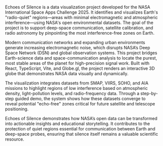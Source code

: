 Echoes of Silence is a data visualization project developed for the NASA International Space Apps Challenge 2025. It identifies and visualizes Earth's "radio-quiet" regions—areas with minimal electromagnetic and atmospheric interference—using NASA's open environmental datasets. The goal of the project is to support deep-space communication, satellite calibration, and radio astronomy by pinpointing the most interference-free zones on Earth.

Modern communication networks and expanding urban environments generate increasing electromagnetic noise, which disrupts NASA’s Deep Space Network (DSN) and global observation systems. This project bridges Earth-science data and space-communication analysis to locate the purest, most stable areas of the planet for high-precision signal work. Built with React, TypeScript, Vite, and Globe.gl, the project renders an interactive 3D globe that demonstrates NASA data visually and dynamically.

The visualization integrates datasets from SMAP, VIIRS, SOHO, and AIA missions to highlight regions of low interference based on atmospheric density, light-pollution levels, and radio-frequency data. Through a step-by-step guided demo, the system shows how these datasets converge to reveal potential "echo-free" zones critical for future satellite and telescope positioning.

Echoes of Silence demonstrates how NASA’s open data can be transformed into actionable insights and educational storytelling. It contributes to the protection of quiet regions essential for communication between Earth and deep-space probes, ensuring that silence itself remains a valuable scientific resource.
